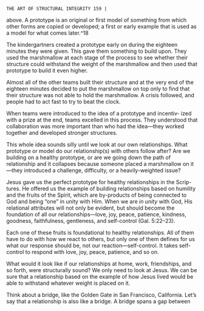 ```
THE ART OF STRUCTURAL INTEGRITY 159 |
```
above. A prototype is an original or first model of something from which other
forms are copied or developed; a first or early example that is used as a model
for what comes later.^18

The kindergartners created a prototype early on during the eighteen
minutes they were given. This gave them something to build upon. They used
the marshmallow at each stage of the process to see whether their structure
could withstand the weight of the marshmallow and then used that prototype
to build it even higher.

Almost all of the other teams built their structure and at the very end of
the eighteen minutes decided to put the marshmallow on top only to find that
their structure was not able to hold the marshmallow. A crisis followed, and
people had to act fast to try to beat the clock.

When teams were introduced to the idea of a prototype and incentiv-
ized with a prize at the end, teams excelled in this process. They understood
that collaboration was more important than who had the idea—they worked
together and developed stronger structures.

This whole idea sounds silly until we look at our own relationships. What
prototype or model do our relationship(s) with others follow after? Are we
building on a healthy prototype, or are we going down the path of relationship
and it collapses because someone placed a marshmallow on it—they introduced
a challenge, difficulty, or a heavily-weighted issue?

Jesus gave us the perfect prototype for healthy relationships in the Scrip-
tures. He offered us the example of building relationships based on humility and
the fruits of the Spirit, which are by-products of being connected to God and
being “one” in unity with Him. When we are _in unity_ with God, His relational
attributes will not only be evident, but should become the foundation of all
our relationships—love, joy, peace, patience, kindness, goodness, faithfulness,
gentleness, and self-control (Gal. 5:22–23).

Each one of these fruits is foundational to healthy relationships. All of
them have to do with how we react to others, but only one of them defines
for us what our response should be, not our reaction—self-control. It takes
self-control to respond with love, joy, peace, patience, and so on.

What would it look like if our relationships at home, work, friendships,
and so forth, were structurally sound? We only need to look at Jesus. We can be
sure that a relationship based on the example of how Jesus lived would be able
to withstand whatever weight is placed on it.

Think about a bridge, like the Golden Gate in San Francisco, California.
Let’s say that a relationship is also like a bridge. A bridge spans a gap between

